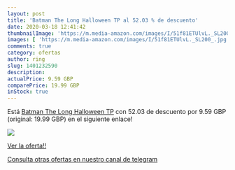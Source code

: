 ```yaml
---
layout: post
title: 'Batman The Long Halloween TP al 52.03 % de descuento'
date: 2020-03-18 12:41:42
thumbnailImage: 'https://m.media-amazon.com/images/I/51f81ETUlvL._SL200_.jpg'
images: [ 'https://m.media-amazon.com/images/I/51f81ETUlvL._SL200_.jpg' ]
comments: true
category: ofertas
author: ring
slug: 1401232590
description:
actualPrice: 9.59 GBP
comparePrice: 19.99 GBP
inStock: true
---
```


Está [Batman The Long Halloween TP](https://www.amazon.co.uk/dp/1401232590/?tag=redken01-21) con 52.03 de descuento por 9.59 GBP (original: 19.99 GBP) en el siguiente enlace!

[![](https://m.media-amazon.com/images/I/51f81ETUlvL._SL200_.jpg)](https://www.amazon.co.uk/dp/1401232590/?tag=redken01-21)

[Ver la oferta!!](https://www.amazon.co.uk/dp/1401232590/?tag=redken01-21)

[Consulta otras ofertas en nuestro canal de telegram](https://t.me/s/ofertas25)
